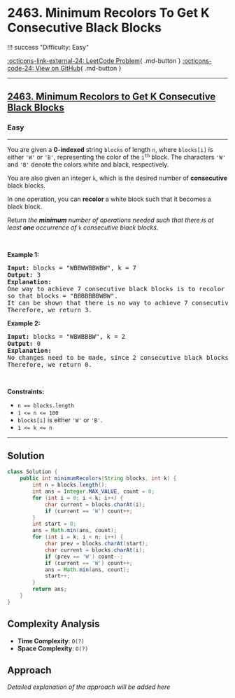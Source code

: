 # 2463. Minimum Recolors To Get K Consecutive Black Blocks

!!! success "Difficulty: Easy"

[:octicons-link-external-24: LeetCode Problem](https://leetcode.com/problems/minimum-recolors-to-get-k-consecutive-black-blocks/){ .md-button }
[:octicons-code-24: View on GitHub](https://github.com/RAJ8664/Leetcode/tree/master/2463-minimum-recolors-to-get-k-consecutive-black-blocks){ .md-button }

---

<h2><a href="https://leetcode.com/problems/minimum-recolors-to-get-k-consecutive-black-blocks">2463. Minimum Recolors to Get K Consecutive Black Blocks</a></h2><h3>Easy</h3><hr><p>You are given a <strong>0-indexed</strong> string <code>blocks</code> of length <code>n</code>, where <code>blocks[i]</code> is either <code>&#39;W&#39;</code> or <code>&#39;B&#39;</code>, representing the color of the <code>i<sup>th</sup></code> block. The characters <code>&#39;W&#39;</code> and <code>&#39;B&#39;</code> denote the colors white and black, respectively.</p>

<p>You are also given an integer <code>k</code>, which is the desired number of <strong>consecutive</strong> black blocks.</p>

<p>In one operation, you can <strong>recolor</strong> a white block such that it becomes a black block.</p>

<p>Return<em> the <strong>minimum</strong> number of operations needed such that there is at least <strong>one</strong> occurrence of </em><code>k</code><em> consecutive black blocks.</em></p>

<p>&nbsp;</p>
<p><strong class="example">Example 1:</strong></p>

<pre>
<strong>Input:</strong> blocks = &quot;WBBWWBBWBW&quot;, k = 7
<strong>Output:</strong> 3
<strong>Explanation:</strong>
One way to achieve 7 consecutive black blocks is to recolor the 0th, 3rd, and 4th blocks
so that blocks = &quot;BBBBBBBWBW&quot;. 
It can be shown that there is no way to achieve 7 consecutive black blocks in less than 3 operations.
Therefore, we return 3.
</pre>

<p><strong class="example">Example 2:</strong></p>

<pre>
<strong>Input:</strong> blocks = &quot;WBWBBBW&quot;, k = 2
<strong>Output:</strong> 0
<strong>Explanation:</strong>
No changes need to be made, since 2 consecutive black blocks already exist.
Therefore, we return 0.
</pre>

<p>&nbsp;</p>
<p><strong>Constraints:</strong></p>

<ul>
	<li><code>n == blocks.length</code></li>
	<li><code>1 &lt;= n &lt;= 100</code></li>
	<li><code>blocks[i]</code> is either <code>&#39;W&#39;</code> or <code>&#39;B&#39;</code>.</li>
	<li><code>1 &lt;= k &lt;= n</code></li>
</ul>


---

## Solution

```java
class Solution {
    public int minimumRecolors(String blocks, int k) {
        int n = blocks.length();
        int ans = Integer.MAX_VALUE, count = 0;
        for (int i = 0; i < k; i++) {
            char current = blocks.charAt(i);
            if (current == 'W') count++;
        }
        int start = 0;
        ans = Math.min(ans, count);
        for (int i = k; i < n; i++) {
            char prev = blocks.charAt(start);
            char current = blocks.charAt(i);
            if (prev == 'W') count--;
            if (current == 'W') count++;
            ans = Math.min(ans, count);
            start++;
        }
        return ans;
    }
}
```

## Complexity Analysis

- **Time Complexity**: `O(?)`
- **Space Complexity**: `O(?)`

## Approach

*Detailed explanation of the approach will be added here*


